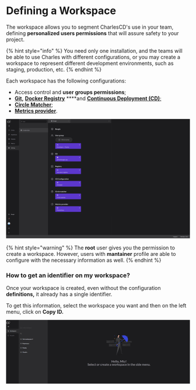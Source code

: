 # Defining a Workspace

The workspace allows you to segment CharlesCD's use in your team, defining **personalized users permissions** that will assure safety to your project.

{% hint style="info" %}
You need only one installation, and the teams will be able to use Charles with different configurations, or you may create a workspace to represent different development environments, such as staging, production, etc.
{% endhint %}

Each workspace has the following configurations:

* Access control and **user groups permissions**;
* [**Git**](github.md)**,** [**Docker Registry**](https://docs.charlescd.io/get-started/defining-a-workspace/docker-registry) ****and [**Continuous Deployment \(CD\)**;](https://docs.charlescd.io/reference/cd-configuration)
* [**Circle Matcher**](https://docs.charlescd.io/reference/circle-matcher);
* [**Metrics provider**](https://docs.charlescd.io/reference/metrics). 

![Workspace configuration](../../.gitbook/assets/settings_-_workspace_-_11.4_-_add_group_permissions2x%20%282%29.png)

{% hint style="warning" %}
The **root** user gives you the permission to create a workspace. However, users with **mantainer** profile are able to configure with the necessary information as well.
{% endhint %}

### How to get an identifier on my workspace?  <a id="como-obter-o-identificador-do-meu-workspace"></a>

Once your workspace is created, even without the configuration ****definitions**,** it already has a single identifier. 

To get this information, select the workspace you want and then on the left menu, click on **Copy ID.**

![](../../.gitbook/assets/workspaceid%20%282%29.gif)

  


